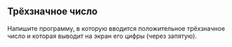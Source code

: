 ## Трёхзначное число

Напишите программу, в которую вводится положительное трёхзначное число и которая выводит на экран его цифры (через запятую).